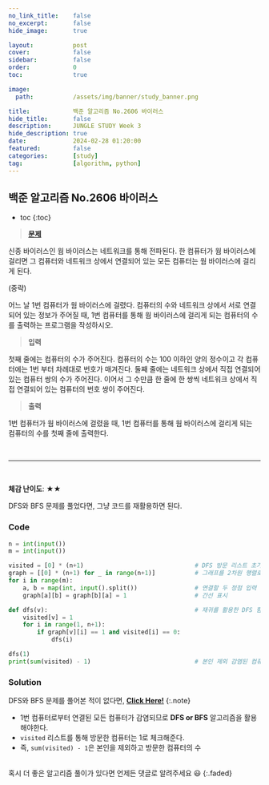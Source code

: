 ```yaml
---
no_link_title:    false 
no_excerpt:       false 
hide_image:       true

layout:           post
cover:            false
sidebar:          false
order:            0      
toc:              true

image:
  path:           /assets/img/banner/study_banner.png

title:            백준 알고리즘 No.2606 바이러스
hide_title:       false
description:      JUNGLE STUDY Week 3
hide_description: true
date:             2024-02-28 01:20:00
featured:         false
categories:       [study]
tag:              [algorithm, python]
---
```


## 백준 알고리즘 No.2606 바이러스

* toc 
{:toc}

> [**문제**](https://www.acmicpc.net/problem/2606)

신종 바이러스인 웜 바이러스는 네트워크를 통해 전파된다. 한 컴퓨터가 웜 바이러스에 걸리면 
그 컴퓨터와 네트워크 상에서 연결되어 있는 모든 컴퓨터는 웜 바이러스에 걸리게 된다.

(중략)

어느 날 1번 컴퓨터가 웜 바이러스에 걸렸다. 컴퓨터의 수와 네트워크 상에서 서로 연결되어 있는 정보가 주어질 때, 
1번 컴퓨터를 통해 웜 바이러스에 걸리게 되는 컴퓨터의 수를 출력하는 프로그램을 작성하시오.

> **입력**

첫째 줄에는 컴퓨터의 수가 주어진다. 컴퓨터의 수는 100 이하인 양의 정수이고 각 컴퓨터에는 1번 부터 차례대로 번호가 매겨진다. 
둘째 줄에는 네트워크 상에서 직접 연결되어 있는 컴퓨터 쌍의 수가 주어진다. 
이어서 그 수만큼 한 줄에 한 쌍씩 네트워크 상에서 직접 연결되어 있는 컴퓨터의 번호 쌍이 주어진다.

> **출력** 

1번 컴퓨터가 웜 바이러스에 걸렸을 때, 1번 컴퓨터를 통해 웜 바이러스에 걸리게 되는 컴퓨터의 수를 첫째 줄에 출력한다.

<br>

---

<br>

**체감 난이도**: ★★

DFS와 BFS 문제를 풀었다면, 그냥 코드를 재활용하면 된다.

### Code
```python
n = int(input())
m = int(input())

visited = [0] * (n+1)                               # DFS 방문 리스트 초기화
graph = [[0] * (n+1) for _ in range(n+1)]           # 그래프를 2차원 행렬로 표현
for i in range(m):
    a, b = map(int, input().split())                # 연결할 두 정점 입력 받아서
    graph[a][b] = graph[b][a] = 1                   # 간선 표시

def dfs(v):                                         # 재귀를 활용한 DFS 함수
    visited[v] = 1
    for i in range(1, n+1):
        if graph[v][i] == 1 and visited[i] == 0:
            dfs(i)

dfs(1)
print(sum(visited) - 1)                             # 본인 제외 감염된 컴퓨터 수
```

### Solution

DFS와 BFS 문제를 풀어본 적이 없다면, [**Click Here!**](https://youjuice.github.io/Posts/Baekjoon_1260/)
{:.note}

- 1번 컴퓨터로부터 연결된 모든 컴퓨터가 감염되므로 **DFS or BFS** 알고리즘을 활용해야한다.
- `visited` 리스트를 통해 방문한 컴퓨터는 1로 체크해준다.
- 즉, `sum(visited) - 1`은 본인을 제외하고 방문한 컴퓨터의 수

<br>
혹시 더 좋은 알고리즘 풀이가 있다면 언제든 댓글로 알려주세요 😃
{:.faded}